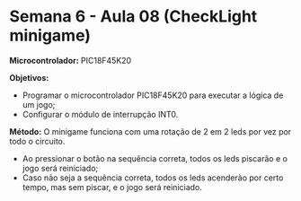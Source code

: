 # Semana 6 - Aula 08 (CheckLight minigame)

**Microcontrolador:** PIC18F45K20

**Objetivos:** 
- Programar o microcontrolador PIC18F45K20 para executar a lógica de um jogo;
- Configurar o módulo de interrupção INT0.

**Método:** O minigame funciona com uma rotação de 2 em 2 leds por vez por todo o circuito. 
- Ao pressionar o botão na sequência correta, todos os leds piscarão e o jogo será reiniciado;
- Caso não seja a sequência correta, todos os leds acenderão por certo tempo, mas sem piscar, e o jogo será reiniciado.